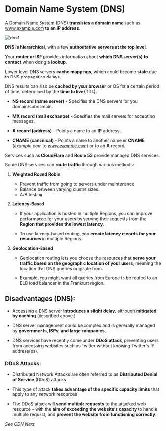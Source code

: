 # Domain Name System (DNS)

A Domain Name System (DNS) **translates a domain name** such as www.example.com **to an IP address**.

![dns1](./dns_works.png)

**DNS is hierarchical**, with a few **authoritative servers at the top level**.

Your **router or ISP** provides information about **which DNS server(s) to contact** when doing a **lookup**. 

Lower level DNS servers **cache mappings**, which could become **stale** due to DNS propagation delays. 

DNS results can also be **cached by your browser** or OS for a certain period of time, determined by the **time to live (TTL)**.

- **NS record (name server)** - Specifies the DNS servers for you domain/subdomain. 

- **MX record (mail exchange)** - Specifies the mail servers for accepting messages. 

- **A record (address)** - Points a name to an **IP** address. 

- **CNAME (canonical)** - Points a name to another name or **CNAME** (_example.com_ to _www.example.com_) or to an **A** record. 


Services such as **CloudFlare** and **Route 53** provide managed DNS services.  

Some DNS services can **route traffic** through various methods: 

1. **Weighted Round Robin** 
    - Prevent traffic from going to servers under maintenance 
    - Balance between varying cluster sizes. 
    - A/B testing. 

2. **Latency-Based** 
    - If your application is hosted in multiple Regions, you can improve performance for your users by serving their requests from the **Region that provides the lowest latency**.

    - To use latency-based routing, you **create latency records for your resources** in multiple Regions.

3. **Geolocation-Based**
    - Geolocation routing lets you choose the resources that **serve your traffic based on the geographic location of your users**, meaning the location that DNS queries originate from.
    
    - Example, you might want all queries from Europe to be routed to an ELB load balancer in the Frankfurt region.


## Disadvantages (DNS): 

- Accessing a DNS server **introduces a slight delay**, although **mitigated by caching** (described above.)

- DNS server management could be complex and is generally managed by **governments, ISPs, and large companies**. 

- DNS services have recently come under **DDoS attack**, preventing users from accessing websites such as Twitter without knowing Twitter's IP address(es).


### DDoS Attacks: 

- Distributed Network Attacks are often referred to as **Distributed Denial of Service** (DDoS) attacks.

- This type of attack **takes advantage of the specific capacity limits** that apply to any network resources

- The DDoS attack will **send multiple requests** to the attacked web resource – with the **aim of exceeding the website’s capacity** to handle multiple request, and **prevent the website from functioning correctly**.


_See CDN Next_